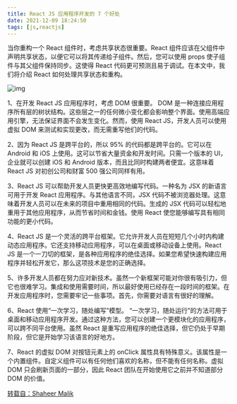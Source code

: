```yaml
---
title: React JS 应用程序开发的 7 个好处
date: 2021-12-09 18:24:50
tags: [js,reactjs]
---
```


当你重构一个 React 组件时，考虑共享状态很重要。React 组件应该在父组件中声明共享状态，以便它可以将其传递给子组件。然后，您可以使用 props 使子组件与其父组件保持同步。这使得 React 代码更可预测且易于调试。在本文中，我们将介绍 React 如何处理共享状态和重构。

![img](https://gitee.com/limeng1984/pstore/raw/master/blog/20211209182720.png)

1、在开发 React JS 应用程序时，考虑 DOM 很重要。 DOM 是一种连接应用程序所有层的树状结构。这些层之一的任何微小变化都会影响整个界面。使用高端应用引擎，无法保证界面不会发生变化。然而，使用 React JS，开发人员可以使用虚拟 DOM 来测试和实现更改，而无需重写他们的代码。

2、因为 React JS 是跨平台的，所以 95% 的代码都是跨平台的。它可以在 Android 和 iOS 上使用。这可以节省大量资金和开发时间。只需一个版本的 UI，企业就可以创建 iOS 和 Android 版本，而且比同时构建两者便宜。这意味着 React JS 对初创公司和财富 500 强公司同样有用。

3、React JS 可以帮助开发人员更快更高效地编写代码。一种名为 JSX 的新语言可用于开发 React 应用程序。与其他语言不同，JSX 代码不被浏览器处理。这意味着开发人员可以在未来的项目中重用相同的代码。生成的 JSX 代码可以轻松地重用于其他应用程序，从而节省时间和金钱。使用 React 使您能够编写具有相同功能的更小代码。

4、React JS 是一个灵活的跨平台框架。它允许开发人员在短短几个小时内构建动态应用程序。它还支持移动应用程序，可以在桌面或移动设备上使用。React JS 是一个一刀切的框架，是各种应用程序的绝佳选择。如果您希望快速构建应用程序并轻松开发它，那么这项技术是您的正确选择。

5、许多开发人员都在努力应对新技术。虽然一个新框架可能对你很有吸引力，但它也很难学习。集成和使用需要时间，所以最好使用已经存在一段时间的框架。在开发应用程序时，您需要牢记一些事项。首先，你需要对语言有很好的理解。

6、React 使用“一次学习，随处编写”模型。 “一次学习，随处运行”的方法可用于桌面和移动应用程序开发。通过这种方法，您可以创建一个更模块化的应用程序，可以跨不同平台使用。虽然 React 是重写应用程序的绝佳选择，但它仍处于早期阶段，但它是开始学习该语言的好地方。

7、React 的虚拟 DOM 对按钮元素上的 onClick 属性具有特殊意义。该属性是一个内置组件。自定义组件可以有任何他们喜欢的名称，但不能有任何名称。虚拟 DOM 只会刷新页面的一部分，因此 React 团队在开始使用它之前并不知道部分 DOM 的价值。

[转载自：Shaheer Malik](https://medium.com/@shaheermalikofficial/7-benefits-of-react-js-app-development-4a3e9c0b2744)

